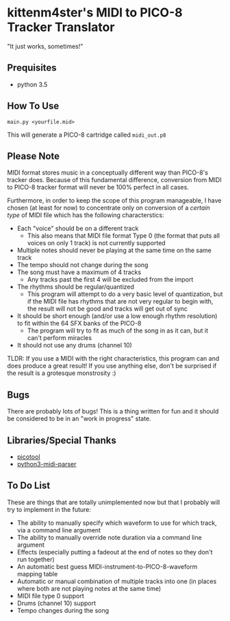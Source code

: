 # kittenm4ster's MIDI to PICO-8 Tracker Translator
"It just works, sometimes!"

## Prequisites
* python 3.5

## How To Use
    main.py <yourfile.mid>
This will generate a PICO-8 cartridge called `midi_out.p8`

## Please Note
MIDI format stores music in a conceptually different way than PICO-8's tracker
does.  Because of this fundamental difference, conversion from MIDI to PICO-8
tracker format will never be 100% perfect in all cases.

Furthermore, in order to keep the scope of this program manageable, I have
chosen (at least for now) to concentrate only on conversion of a *certain type*
of MIDI file which has the following characterstics:

* Each "voice" should be on a different track
  * This also means that MIDI file format Type 0 (the format that puts all
    voices on only 1 track) is not currently supported
* Multiple notes should never be playing at the same time on the same track
* The tempo should not change during the song
* The song must have a maximum of 4 tracks
  * Any tracks past the first 4 will be excluded from the import
* The rhythms should be regular/quantized
  * This program will attempt to do a very basic level of quantization, but if
    the MIDI file has rhythms that are not very regular to begin with, the
    result will not be good and tracks will get out of sync
* It should be short enough (and/or use a low enough rhythm resolution) to fit
  within the 64 SFX banks of the PICO-8
  * The program will try to fit as much of the song in as it can, but it can't
    perform miracles
* It should not use any drums (channel 10)

TLDR:
If you use a MIDI with the right characteristics, this program can and does
produce a great result!  If you use anything else, don't be surprised if the
result is a grotesque monstrosity :)

## Bugs
There are probably lots of bugs!  This is a thing written for fun and it should
be considered to be in an "work in progress" state.

## Libraries/Special Thanks
* [picotool](https://github.com/dansanderson/picotool)
* [python3-midi-parser](https://github.com/akionux/python3-midi-parser)

## To Do List
These are things that are totally unimplemented now but that I probably will
try to implement in the future:
* The ability to manually specify which waveform to use for which track, via a
  command line argument
* The ability to manually override note duration via a command line argument
* Effects (especially putting a fadeout at the end of notes so they don't run
  together)
* An automatic best guess MIDI-instrument-to-PICO-8-waveform mapping table
* Automatic or manual combination of multiple tracks into one (in places where
  both are not playing notes at the same time)
* MIDI file type 0 support
* Drums (channel 10) support
* Tempo changes during the song
